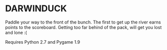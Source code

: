 DARWINDUCK
==========

Paddle your way to the front of the bunch. The first to get
up the river earns points to the scoreboard. Getting too
far behind of the pack, will get you lost and lone :(

Requires Python 2.7 and Pygame 1.9
